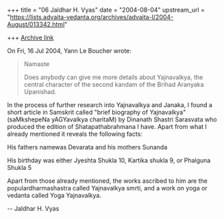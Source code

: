 +++
title = "06 Jaldhar H. Vyas"
date = "2004-08-04"
upstream_url = "https://lists.advaita-vedanta.org/archives/advaita-l/2004-August/013342.html"

+++
[Archive link](https://lists.advaita-vedanta.org/archives/advaita-l/2004-August/013342.html)

On Fri, 16 Jul 2004, Yann Le Boucher wrote:

> Namaste
>
> Does anybody can give me more details about Yajnavalkya, the central
> character of the second kandam of the Brihad Aranyaka Upanishad.
>

In the process of further research into Yajnavalkya and Janaka, I found a
short article in Samskrit called "brief biography of Yajnavalkya"
(saMkshepeNa yAGYavalkya charitaM) by Dinanath Shastri Sarasvata who
produced the edition of Shatapathabrahmana I have.  Apart from what I
already mentioned it reveals the following facts:

His fathers namewas Devarata and his mothers Sunanda

His birthday was either Jyeshta Shukla 10, Kartika shukla 9, or Phalguna
Shukla 5

Apart from those already mentioned, the works ascribed to him are the
populardharmashastra called Yajnavalkya smrti, and a work on yoga or
vedanta called Yoga Yajnavalkya.

-- 
Jaldhar H. Vyas <jaldhar at braincells.com>

